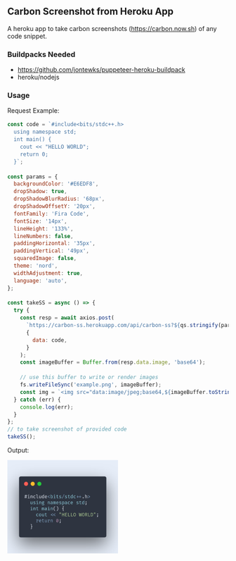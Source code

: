 ## Carbon Screenshot from Heroku App

A heroku app to take carbon screenshots (https://carbon.now.sh) of any code snippet.

### Buildpacks Needed

* https://github.com/jontewks/puppeteer-heroku-buildpack
* heroku/nodejs

### Usage

Request Example:

```js
const code = `#include<bits/stdc++.h>
  using namespace std;
  int main() {
    cout << "HELLO WORLD";
    return 0;
  }`;

const params = {
  backgroundColor: '#E6EDF8',
  dropShadow: true,
  dropShadowBlurRadius: '68px',
  dropShadowOffsetY: '20px',
  fontFamily: 'Fira Code',
  fontSize: '14px',
  lineHeight: '133%',
  lineNumbers: false,
  paddingHorizontal: '35px',
  paddingVertical: '49px',
  squaredImage: false,
  theme: 'nord',
  widthAdjustment: true,
  language: 'auto',
};

const takeSS = async () => {
  try {
    const resp = await axios.post(
      `https://carbon-ss.herokuapp.com/api/carbon-ss?${qs.stringify(params)}`,
      {
        data: code,
      }
    );
    const imageBuffer = Buffer.from(resp.data.image, 'base64');
    
    // use this buffer to write or render images
    fs.writeFileSync('example.png', imageBuffer);
    const img = `<img src="data:image/jpeg;base64,${imageBuffer.toString('base64')}" >`
  } catch (err) {
    console.log(err);
  }
};
// to take screenshot of provided code
takeSS();
```

Output:

<img src="example.png" width="50%">
